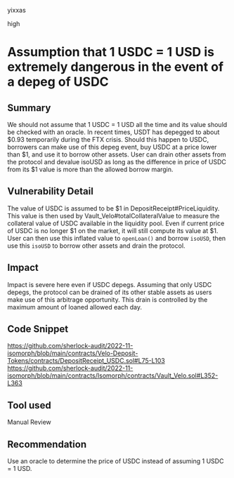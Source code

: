 yixxas

high

# Assumption that 1 USDC = 1 USD is extremely dangerous in the event of a depeg of USDC

## Summary
We should not assume that 1 USDC = 1 USD all the time and its value should be checked with an oracle. In recent times, USDT has depegged to about $0.93 temporarily during the FTX crisis. Should this happen to USDC, borrowers can make use of this depeg event, buy USDC at a price lower than $1, and use it to borrow other assets. User can drain other assets from the protocol and devalue isoUSD as long as the difference in price of USDC from its $1 value is more than the allowed borrow margin. 

## Vulnerability Detail
The value of USDC is assumed to be $1 in DepositReceipt#PriceLiquidity. This value is then used by Vault_Velo#totalCollateralValue to measure the collateral value of USDC available in the liquidity pool. Even if current price of USDC is no longer $1 on the market, it will still compute its value at $1. User can then use this inflated value to `openLoan()` and borrow `isoUSD`, then use this `isoUSD` to borrow other assets and drain the protocol.

## Impact
Impact is severe here even if USDC depegs. Assuming that only USDC depegs, the protocol can be drained of its other stable assets as users make use of this arbitrage opportunity. This drain is controlled by the maximum amount of loaned allowed each day.

## Code Snippet
https://github.com/sherlock-audit/2022-11-isomorph/blob/main/contracts/Velo-Deposit-Tokens/contracts/DepositReceipt_USDC.sol#L75-L103
https://github.com/sherlock-audit/2022-11-isomorph/blob/main/contracts/Isomorph/contracts/Vault_Velo.sol#L352-L363

## Tool used

Manual Review

## Recommendation
Use an oracle to determine the price of USDC instead of assuming 1 USDC = 1 USD.
